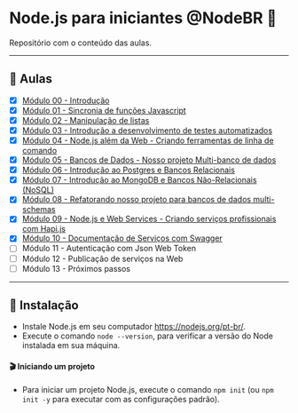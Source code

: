 # Node.js para iniciantes @NodeBR 🚀

Repositório com o conteúdo das aulas.

---

## 🤯 Aulas

- [x] [Módulo 00 - Introdução](./modulo-00-introducao)
- [x] [Módulo 01 - Sincronia de funções Javascript](./modulo-01-sincronia-de-funcoes-javascript)
- [x] [Módulo 02 - Manipulação de listas](./modulo-02-manipulacao-de-listas)
- [x] [Módulo 03 - Introdução a desenvolvimento de testes automatizados](./modulo-03-testes-automatizados)
- [x] [Módulo 04 - Node.js além da Web - Criando ferramentas de linha de comando](./modulo-04-node-alem-da-web)
- [x] [Módulo 05 - Bancos de Dados - Nosso projeto Multi-banco de dados](./modulo-05-multi-banco-de-dados)
- [x] [Módulo 06 - Introdução ao Postgres e Bancos Relacionais](./modulo-06-banco-relacional)
- [x] [Módulo 07 - Introdução ao MongoDB e Bancos Não-Relacionais (NoSQL)](./modulo-07-banco-nao-relacional)
- [x] [Módulo 08 - Refatorando nosso projeto para bancos de dados multi-schemas](./modulo-08-refatorando-multi-schemas)
- [x] [Módulo 09 - Node.js e Web Services - Criando serviços profissionais com Hapi.js](./modulo-09-web-services)
- [x] [Módulo 10 - Documentação de Serviços com Swagger](./modulo-10-documentacao-swagger)
- [ ] Módulo 11 - Autenticação com Json Web Token
- [ ] Módulo 12 - Publicação de serviços na Web
- [ ] Módulo 13 - Próximos passos

---

## 🚀 Instalação

- Instale Node.js em seu computador https://nodejs.org/pt-br/.
- Execute o comando `node --version`, para verificar a versão do Node instalada em sua máquina.

#### 🎬 Iniciando um projeto

- Para iniciar um projeto Node.js, execute o comando `npm init` (ou `npm init -y` para executar com as configurações padrão).
